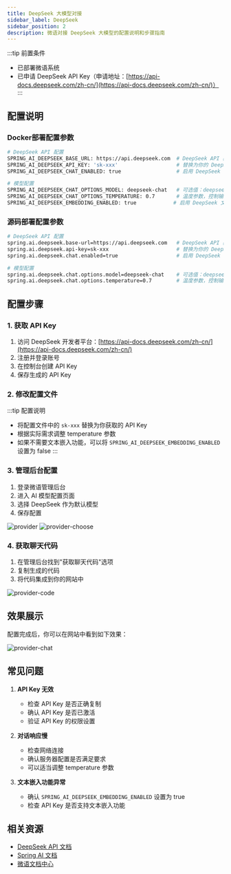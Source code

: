 ```yaml
---
title: DeepSeek 大模型对接
sidebar_label: DeepSeek
sidebar_position: 2
description: 微语对接 DeepSeek 大模型的配置说明和步骤指南
---
```


:::tip 前置条件

- 已部署微语系统
- 已申请 DeepSeek API Key（申请地址：[https://api-docs.deepseek.com/zh-cn/](https://api-docs.deepseek.com/zh-cn/)）
:::

## 配置说明

### Docker部署配置参数

```bash
# DeepSeek API 配置
SPRING_AI_DEEPSEEK_BASE_URL: https://api.deepseek.com  # DeepSeek API 基础地址
SPRING_AI_DEEPSEEK_API_KEY: 'sk-xxx'                   # 替换为你的 DeepSeek API Key
SPRING_AI_DEEPSEEK_CHAT_ENABLED: true                  # 启用 DeepSeek 对话功能

# 模型配置
SPRING_AI_DEEPSEEK_CHAT_OPTIONS_MODEL: deepseek-chat   # 可选值：deepseek-chat 或 deepseek-reasoner
SPRING_AI_DEEPSEEK_CHAT_OPTIONS_TEMPERATURE: 0.7       # 温度参数，控制输出的随机性，范围 0-1
SPRING_AI_DEEPSEEK_EMBEDDING_ENABLED: true            # 启用 DeepSeek 文本嵌入功能
```

### 源码部署配置参数

```bash
# DeepSeek API 配置
spring.ai.deepseek.base-url=https://api.deepseek.com   # DeepSeek API 基础地址
spring.ai.deepseek.api-key=sk-xxx                      # 替换为你的 DeepSeek API Key
spring.ai.deepseek.chat.enabled=true                   # 启用 DeepSeek 对话功能

# 模型配置
spring.ai.deepseek.chat.options.model=deepseek-chat    # 可选值：deepseek-chat 或 deepseek-reasoner
spring.ai.deepseek.chat.options.temperature=0.7        # 温度参数，控制输出的随机性，范围 0-1
```

## 配置步骤

### 1. 获取 API Key

1. 访问 DeepSeek 开发者平台：[https://api-docs.deepseek.com/zh-cn/](https://api-docs.deepseek.com/zh-cn/)
2. 注册并登录账号
3. 在控制台创建 API Key
4. 保存生成的 API Key

### 2. 修改配置文件

:::tip 配置说明

- 将配置文件中的 `sk-xxx` 替换为你获取的 API Key
- 根据实际需求调整 temperature 参数
- 如果不需要文本嵌入功能，可以将 `SPRING_AI_DEEPSEEK_EMBEDDING_ENABLED` 设置为 false
:::

### 3. 管理后台配置

1. 登录微语管理后台
2. 进入 AI 模型配置页面
3. 选择 DeepSeek 作为默认模型
4. 保存配置

![provider](/img/deploy/provider/provider.png)
![provider-choose](/img/deploy/provider/provider-choose.png)

### 4. 获取聊天代码

1. 在管理后台找到"获取聊天代码"选项
2. 复制生成的代码
3. 将代码集成到你的网站中

![provider-code](/img/deploy/provider/provider-code.png)

## 效果展示

配置完成后，你可以在网站中看到如下效果：

![provider-chat](/img/deploy/provider/provider-chat.png)
<!-- <img 
  src="/img/deploy/provider/provider-chat.png" 
  alt="provider-chat" 
  style={{ 
    width: '50%', 
    display: 'block', 
    margin: '0 auto' 
  }} 
/> -->

## 常见问题

1. **API Key 无效**
   - 检查 API Key 是否正确复制
   - 确认 API Key 是否已激活
   - 验证 API Key 的权限设置

2. **对话响应慢**
   - 检查网络连接
   - 确认服务器配置是否满足要求
   - 可以适当调整 temperature 参数

3. **文本嵌入功能异常**
   - 确认 `SPRING_AI_DEEPSEEK_EMBEDDING_ENABLED` 设置为 true
   - 检查 API Key 是否支持文本嵌入功能

## 相关资源

- [DeepSeek API 文档](https://api-docs.deepseek.com/zh-cn/)
- [Spring AI 文档](https://docs.spring.io/spring-ai/reference/api/chat/deepseek-chat.html)
- [微语文档中心](/docs/intro)

